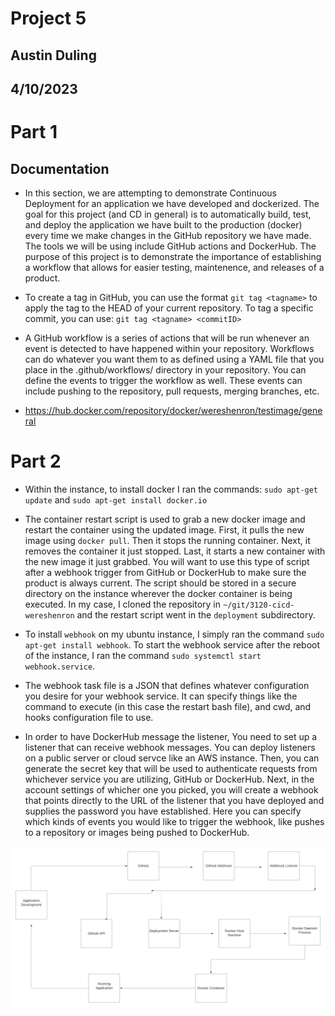 # Project 5

## Austin Duling
## 4/10/2023

# Part 1
## Documentation
- In this section, we are attempting to demonstrate Continuous Deployment for an application we have developed and dockerized. The goal for this project (and CD in general) is to automatically build, test, and deploy the application we have built to the production (docker) every time we make changes in the GitHub repository we have made. The tools we will be using include GitHub actions and DockerHub. The purpose of this project is to demonstrate the importance of establishing a workflow that allows for easier testing, maintenence, and releases of a product. 

- To create a tag in GitHub, you can use the format `git tag <tagname>` to apply the tag to the HEAD of your current repository. To tag a specific commit, you can use: `git tag <tagname> <commitID>`

- A GitHub workflow is a series of actions that will be run whenever an event is detected to have happened within your repository. Workflows can do whatever you want them to as defined using a YAML file that you place in the .github/workflows/ directory in your repository. You can define the events to trigger the workflow as well. These events can include pushing to the repository, pull requests, merging branches, etc.

- https://hub.docker.com/repository/docker/wereshenron/testimage/general


# Part 2
- Within the instance, to install docker I ran the commands: `sudo apt-get update` and `sudo apt-get install docker.io`

- The container restart script is used to grab a new docker image and restart the container using the updated image. First, it pulls the new image using `docker pull`. Then it stops the running container. Next, it removes the container it just stopped. Last, it starts a new container with the new image it just grabbed. You will want to use this type of script after a webhook trigger from GitHub or DockerHub to make sure the product is always current. The script should be stored in a secure directory on the instance wherever the docker container is being executed. In my case, I cloned the repository in `~/git/3120-cicd-wereshenron` and the restart script went in the `deployment` subdirectory. 

- To install `webhook` on my ubuntu instance, I simply ran the command `sudo apt-get install webhook`. To start the webhook service after the reboot of the instance, I ran the command `sudo systemctl start webhook.service`. 

- The webhook task file is a JSON that defines whatever configuration you desire for your webhook service. It can specify things like the command to execute (in this case the restart bash file), and cwd, and hooks configuration file to use. 

- In order to have DockerHub message the listener, You need to set up a listener that can receive webhook messages. You can deploy listeners on a public server or cloud servce like an AWS instance. Then, you can generate the secret key that will be used to authenticate requests from whichever service you are utilizing, GitHub or DockerHub. Next, in the account settings of whicher one you picked, you will create a webhook that points directly to the URL of the listener that you have deployed and supplies the password you have established. Here you can specify which kinds of events you would like to trigger the webhook, like pushes to a repository or images being pushed to DockerHub.

![Screenshot](Images/CD.png)

